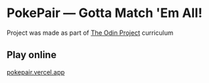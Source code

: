 # PokePair &mdash; Gotta Match 'Em All!

Project was made as part of [The Odin Project](https://www.theodinproject.com/) curriculum

## Play online
[pokepair.vercel.app](https://pokepair.vercel.app)




